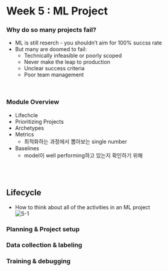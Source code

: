 # Week 5 : ML Project

### Why do so many projects fail?

- ML is still reserch - you shouldn’t aim for 100% succss rate
- But many are doomed to fail:
    - Technically infeasible or poorly scoped
    - Never make the leap to production
    - Unclear success criteria
    - Poor team management

<br>

### Module Overview

- Lifechcle
- Prioritizing Projects
- Archetypes
- Metrics
    - 최적화하는 과정에서 뽑아보는 single number
- Baselines
    - model이 well performing하고 있는지 확인하기 위해

<br>
<br>

## Lifecycle

- How to think about all of the activities in an ML project    
![5-1](https://user-images.githubusercontent.com/81629116/170064956-3979d3cf-04ab-4214-8d23-b7d287f3fc29.png)


### Planning & Project setup
### Data collection & labeling
### Training & debugging

